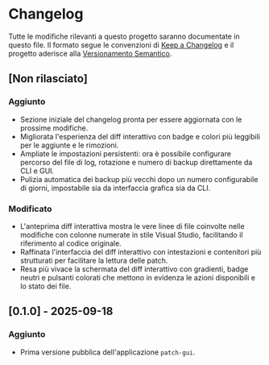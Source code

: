 # Changelog

Tutte le modifiche rilevanti a questo progetto saranno documentate in questo file.
Il formato segue le convenzioni di [Keep a Changelog](https://keepachangelog.com/it/1.1.0/)
e il progetto aderisce alla [Versionamento Semantico](https://semver.org/lang/it/).

## [Non rilasciato]
### Aggiunto
- Sezione iniziale del changelog pronta per essere aggiornata con le prossime modifiche.
- Migliorata l'esperienza del diff interattivo con badge e colori più leggibili per le aggiunte e le rimozioni.
- Ampliate le impostazioni persistenti: ora è possibile configurare percorso del file di log, rotazione e numero di backup direttamente da CLI e GUI.
- Pulizia automatica dei backup più vecchi dopo un numero configurabile di giorni, impostabile sia da interfaccia grafica sia da CLI.

### Modificato
- L'anteprima diff interattiva mostra le vere linee di file coinvolte nelle modifiche con colonne numerate in stile Visual Studio, facilitando il riferimento al codice originale.
- Raffinata l'interfaccia del diff interattivo con intestazioni e contenitori più strutturati per facilitare la lettura delle patch.
- Resa più vivace la schermata del diff interattivo con gradienti, badge neutri e pulsanti colorati che mettono in evidenza le azioni disponibili e lo stato dei file.

## [0.1.0] - 2025-09-18
### Aggiunto
- Prima versione pubblica dell'applicazione `patch-gui`.
